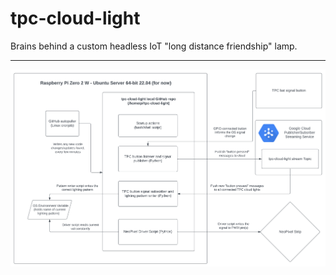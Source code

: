 # tpc-cloud-light
Brains behind a custom headless IoT "long distance friendship" lamp.

---
![Alt text](/tpc-cloud-light-sw-architecture.PNG?raw=true)


